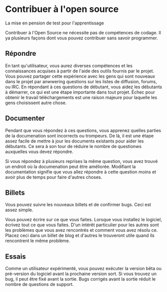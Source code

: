# Contribuer à l'open source

La mise en pension de test pour l'apprentissage

Contribuer à l'Open Source ne nécessite pas de compétences de codage. Il ya plusieurs façons dont vous pouvez contribuer sans savoir programmer.


## Répondre

En tant qu'utilisateur, vous aurez diverses compétences et les connaissances acquises à partir de l'aide des outils fournis par le projet. Vous pouvez partager cette expérience avec les gens qui sont nouveaux dans le projet par anwwering questions sur les listes de diffusion, forums, ou IRC. En répondant à ces questions de débutant, vous aidez les débutants à démarrer, ce qui est une étape importante dans tout projet. Échec pour obtenir le travail téléchargements est une raison majeure pour laquelle les gens choisissent autre chose.

## Documenter

Pendant que vous répondez à ces questions, vous apprenez quelles parties de la documenation sont incorrects ou trompeurs. De là, il est une étape assez facile de mettre à jour les documents existants pour aider les débutants. Ce sera à son tour de réduire le nombre de questionws auxquelles vous devez répondre.

Si vous répondez à plusieurs reprises la même question, vous avez trouvé un endroit où la documenation peut être améliorée. Modifiant la documentation signifie que vous allez répondre à cette question moins et avoir plus de temps pour faire d'autres choses.

## Billets

Vous pouvez suivre les nouveaux billets et de confirmer bugs. Ceci est assez simple.

Vous pouvez écrire sur ce que vous faites. Lorsque vous installez le logiciel, écrivez tout ce que vous faites. D'un intérêt particulier pour les autres sont les problèmes que vous avez rencontrés et comment vous avez résolu ce. Placez ceci dans un billet de blog et d'autres le trouveront utile quand ils rencontrent le même problème.

## Essais

Comme un utilisateur expérimenté, vous pouvez exécuter la version bêta ou pré-version du logiciel avant la prochaine version sort. Si vous trouvez un bug, il peut être fixé avant la sortie. Bugs corrigés avant la sortie réduit le nombre de questions de support.